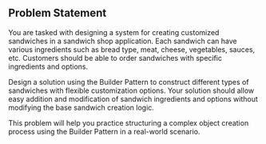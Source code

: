 ## Problem Statement

You are tasked with designing a system for creating customized sandwiches in a sandwich shop application. Each sandwich can have various ingredients such as bread type, meat, cheese, vegetables, sauces, etc. Customers should be able to order sandwiches with specific ingredients and options.

Design a solution using the Builder Pattern to construct different types of sandwiches with flexible customization options. Your solution should allow easy addition and modification of sandwich ingredients and options without modifying the base sandwich creation logic.

This problem will help you practice structuring a complex object creation process using the Builder Pattern in a real-world scenario.